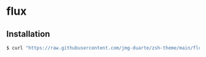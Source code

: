 # flux

## Installation

```bash
$ curl "https://raw.githubusercontent.com/jmg-duarte/zsh-theme/main/flux.zsh-theme" > "$HOME/.oh-my-zsh/themes/flux.zsh-theme"
```
